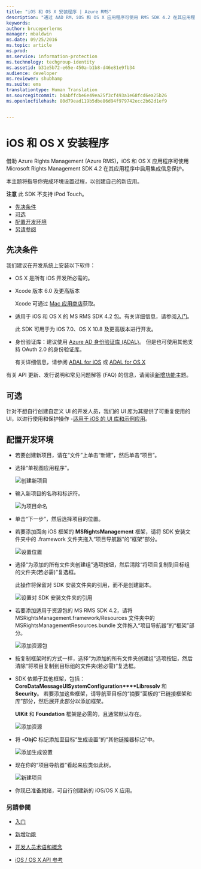 ```yaml
---
title: "iOS 和 OS X 安装程序 | Azure RMS"
description: "通过 AAD RM，iOS 和 OS X 应用程序可使用 RMS SDK 4.2 在其应用程序中启用集成信息保护。"
keywords: 
author: bruceperlerms
manager: mbaldwin
ms.date: 09/25/2016
ms.topic: article
ms.prod: 
ms.service: information-protection
ms.technology: techgroup-identity
ms.assetid: b31e5b72-e65e-450a-b1b8-d46e81e9fb34
audience: developer
ms.reviewer: shubhamp
ms.suite: ems
translationtype: Human Translation
ms.sourcegitcommit: b4abffcbe6e49ea25f3cf493a1e68fcd6ea25b26
ms.openlocfilehash: 80d79ead119b5dbe86d94f979742ecc2b62d1ef9


---
```


# iOS 和 OS X 安装程序

借助 Azure Rights Management (Azure RMS)，iOS 和 OS X 应用程序可使用 Microsoft Rights Management SDK 4.2 在其应用程序中启用集成信息保护。

本主题将指导你完成环境设置过程，以创建自己的新应用。

**注意** 此 SDK 不支持 iPod Touch。


-   [先决条件](#prerequisites)
-   [可选](#optional)
-   [配置开发环境](#configuring-your-development-environment)
-   [另请参阅](#see-also)

## 先决条件

我们建议在开发系统上安装以下软件：

-   OS X 是所有 iOS 开发所必需的。
-   Xcode 版本 6.0 及更高版本

    Xcode 可通过 [Mac 应用商店](https://developer.apple.com/technologies/mac/)获取。

-   适用于 iOS 和 OS X 的 MS RMS SDK 4.2 包。有关详细信息，请参阅[入门](get-started.md)。

    此 SDK 可用于为 iOS 7.0、OS X 10.8 及更高版本进行开发。

-   身份验证库：建议使用 [Azure AD 身份验证库 (ADAL)](https://msdn.microsoft.com/library/jj573266.aspx)。 但是也可使用其他支持 OAuth 2.0 的身份验证库。

    有关详细信息，请参阅 [ADAL for iOS](https://github.com/MSOpenTech/azure-activedirectory-library-for-ios) 或 [ADAL for OS X](https://github.com/MSOpenTech/azure-activedirectory-library-for-ios/tree/OSXUniversal)

有关 API 更新、发行说明和常见问题解答 (FAQ) 的信息，请阅读[新增功能](release-notes.md)主题。

## 可选

针对不想自行创建自定义 UI 的开发人员，我们的 UI 库为其提供了可重复使用的 UI，以进行使用和保护操作 -[适用于 iOS 的 UI 库和示例应用](https://github.com/AzureAD/rms-sdk-ui-for-ios)。

## 配置开发环境

-   若要创建新项目，请在“文件”上单击“新建”，然后单击“项目”。
-   选择“单视图应用程序”。

    ![创建新项目](../media/iOS-Project.png)

-   输入新项目的名称和标识符。

    ![为项目命名](../media/iOS-project-options.png)

-   单击“下一步”，然后选择项目的位置。
-   若要添加面向 iOS 框架的 **MSRightsManagement** 框架，请将 SDK 安装文件夹中的 .framework 文件夹拖入“项目导航器”的“框架”部分。

    ![设置位置](../media/ios-add-dependencies-01a.png)

-   选择“为添加的所有文件夹创建组”选项按钮，然后清除“将项目复制到目标组的文件夹(若必需)”复选框。

    此操作将保留对 SDK 安装文件夹的引用，而不是创建副本。

    ![设置对 SDK 安装文件夹的引用](../media/iOS-create-groups.png)

-   若要添加适用于资源包的 MS RMS SDK 4.2，请将 MSRightsManagement.framework/Resources 文件夹中的 MSRightsManagementResources.bundle 文件拖入“项目导航器”的“框架”部分。

    ![添加资源包](../media/iOS-add-resource-bundle-02a.png)

-   按复制框架时的方式一样，选择“为添加的所有文件夹创建组”选项按钮，然后清除“将项目复制到目标组的文件夹(若必需)”复选框。
-   SDK 依赖于其他框架，包括：**CoreData****MessageUI****SystemConfiguration****Libresolv** 和 **Security**。 若要添加这些框架，请导航至目标的“摘要”面板的“已链接框架和库”部分，然后展开此部分以添加框架。

    **UIKit** 和 **Foundation** 框架是必需的，且通常默认存在。

    ![添加资源](../media/iOS-add-libraries.png)

-   将 **-ObjC** 标记添加至目标“生成设置”的“其他链接器标记”中。

    ![添加生成设置](../media/iOS-linker-flags.png)

-   现在你的“项目导航器”看起来应类似此树。

    ![新建项目](../media/iOS-verify-setup-01a.png)

-   你现已准备就绪，可自行创建新的 iOS/OS X 应用。

### 另請參閱

* [入门](get-started.md)

* [新增功能](release-notes.md)

* [开发人员术语和概念](core-concepts.md)

* [iOS / OS X API 参考](/information-protection/sdk/4.2/api/ios/ios)

 

 






<!--HONumber=Oct16_HO1-->


